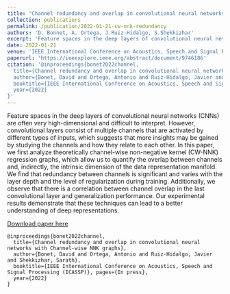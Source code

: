 ```yaml
---
title: "Channel redundancy and overlap in convolutional neural networks with Channel-wise NNK graphs"
collection: publications
permalink: /publication/2022-01-21-cw-nnk-redundancy
authors: 'D. Bonnet, A. Ortega, J.Ruiz-Hidalgo, S.Shekkizhar'
excerpt: 'Feature spaces in the deep layers of convolutional neural networks (CNNs) are often very high-dimensional and difficult to interpret. However, convolutional layers consist of multiple channels that are activated by different types of inputs, which suggests that more insights may be gained by studying the channels'
date: 2022-01-21
venue: 'IEEE International Conference on Acoustics, Speech and Signal Processing (ICASSP)'
paperurl: 'https://ieeexplore.ieee.org/abstract/document/9746186'
citation: '@inproceedings{bonet2022channel,
  title={Channel redundancy and overlap in convolutional neural networks with Channel-wise NNK graphs},
  author={Bonet, David and Ortega, Antonio and Ruiz-Hidalgo, Javier and Shekkizhar, Sarath},
  booktitle={IEEE International Conference on Acoustics, Speech and Signal Processing (ICASSP)}, pages={In press},
  year={2022}
}'
---
```

Feature spaces in the deep layers of convolutional neural networks (CNNs) are often very high-dimensional and difficult to interpret. However, convolutional layers consist of multiple channels that are activated by different types of inputs, which suggests that more insights may be gained by studying the channels and how they relate to each other. In this paper, we first analyze theoretically channel-wise non-negative kernel (CW-NNK) regression graphs, which allow us to quantify the overlap between channels and, indirectly, the intrinsic dimension of the data representation manifold. We find that redundancy between channels is significant and varies with the layer depth and the level of regularization during training. Additionally, we observe that there is a correlation between channel overlap in the last convolutional layer and generalization performance. Our experimental results demonstrate that these techniques can lead to a better understanding of deep representations. 

[Download paper here](https://ieeexplore.ieee.org/abstract/document/9746186)

```
@inproceedings{bonet2022channel,
  title={Channel redundancy and overlap in convolutional neural networks with Channel-wise NNK graphs},
  author={Bonet, David and Ortega, Antonio and Ruiz-Hidalgo, Javier and Shekkizhar, Sarath},
  booktitle={IEEE International Conference on Acoustics, Speech and Signal Processing (ICASSP)}, pages={In press},
  year={2022}
}
```